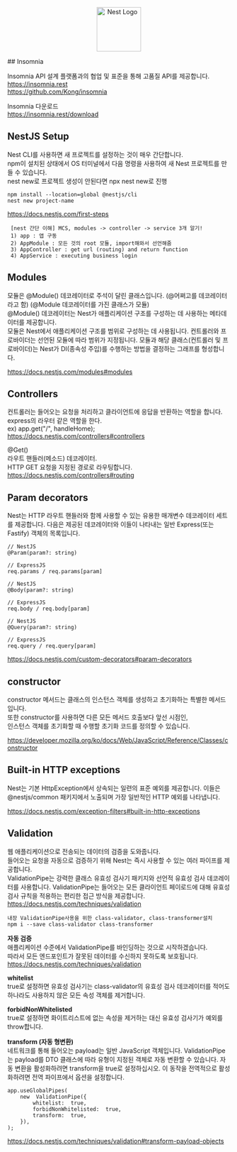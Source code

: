 <p align="center">
  <a href="http://nestjs.com/" target="blank"><img src="https://nestjs.com/img/logo-small.svg" width="100" alt="Nest Logo" /></a>
</p>
## Insomnia

Insomnia API 설계 플랫폼과의 협업 및 표준을 통해 고품질 API를 제공합니다.  
https://insomnia.rest  
https://github.com/Kong/insomnia

Insomnia 다운로드  
https://insomnia.rest/download

## NestJS Setup

Nest CLI를 사용하면 새 프로젝트를 설정하는 것이 매우 간단합니다.  
npm이 설치된 상태에서 OS 터미널에서 다음 명령을 사용하여 새 Nest 프로젝트를 만들 수 있습니다.  
nest new로 프로젝트 생성이 안된다면 npx nest new로 진행

```
npm install --location=global @nestjs/cli
nest new project-name
```

https://docs.nestjs.com/first-steps

     [nest 간단 이해] MCS, modules -> controller -> service 3개 알기!
     1) app : 앱 구동
     2) AppModule : 모든 것의 root 모듈, import해와서 선언해줌
     3) AppController : get url (routing) and return function
     4) AppService : executing business login

## Modules

모듈은 @Module() 데코레이터로 주석이 달린 클래스입니다. (@어쩌고를 데코레이터라고 함)
(@Module 데코레이터를 가진 클래스가 모듈)  
@Module() 데코레이터는 Nest가 애플리케이션 구조를 구성하는 데 사용하는 메타데이터를 제공합니다.  
모듈은 Nest에서 애플리케이션 구조를 범위로 구성하는 데 사용됩니다. 컨트롤러와 프로바이더는 선언된 모듈에 따라 범위가 지정됩니다. 모듈과 해당 클래스(컨트롤러 및 프로바이더)는 Nest가 DI(종속성 주입)를 수행하는 방법을 결정하는 그래프를 형성합니다.

https://docs.nestjs.com/modules#modules

## Controllers

컨트롤러는 들어오는 요청을 처리하고 클라이언트에 응답을 반환하는 역할을 합니다. express의 라우터 같은 역할을 한다.  
ex) app.get("/", handleHome);  
https://docs.nestjs.com/controllers#controllers

@Get()  
라우트 핸들러(메소드) 데코레이터.  
HTTP GET 요청을 지정된 경로로 라우팅합니다.  
https://docs.nestjs.com/controllers#routing

## Param decorators

Nest는 HTTP 라우트 핸들러와 함께 사용할 수 있는 유용한 매개변수 데코레이터 세트를 제공합니다. 다음은 제공된 데코레이터와 이들이 나타내는 일반 Express(또는 Fastify) 객체의 목록입니다.

```
// NestJS
@Param(param?: string)

// ExpressJS
req.params / req.params[param]

// NestJS
@Body(param?: string)

// ExpressJS
req.body / req.body[param]

// NestJS
@Query(param?: string)

// ExpressJS
req.query / req.query[param]
```

https://docs.nestjs.com/custom-decorators#param-decorators

## constructor

constructor 메서드는 클래스의 인스턴스 객체를 생성하고 초기화하는 특별한 메서드입니다.  
또한 constructor를 사용하면 다른 모든 메서드 호출보다 앞선 시점인,  
인스턴스 객체를 초기화할 때 수행할 초기화 코드를 정의할 수 있습니다.

https://developer.mozilla.org/ko/docs/Web/JavaScript/Reference/Classes/constructor

## Built-in HTTP exceptions

Nest는 기본 HttpException에서 상속되는 일련의 표준 예외를 제공합니다. 이들은 @nestjs/common 패키지에서 노출되며 가장 일반적인 HTTP 예외를 나타냅니다.

https://docs.nestjs.com/exception-filters#built-in-http-exceptions

## Validation

웹 애플리케이션으로 전송되는 데이터의 검증을 도와줍니다.  
들어오는 요청을 자동으로 검증하기 위해 Nest는 즉시 사용할 수 있는 여러 파이프를 제공합니다.  
ValidationPipe는 강력한 클래스 유효성 검사기 패키지와 선언적 유효성 검사 데코레이터를 사용합니다. ValidationPipe는 들어오는 모든 클라이언트 페이로드에 대해 유효성 검사 규칙을 적용하는 편리한 접근 방식을 제공합니다.  
https://docs.nestjs.com/techniques/validation

    내장 ValidationPipe사용을 위한 class-validator, class-transformer설치
    npm i --save class-validator class-transformer

**자동 검증**  
애플리케이션 수준에서 ValidationPipe를 바인딩하는 것으로 시작하겠습니다.  
따라서 모든 엔드포인트가 잘못된 데이터를 수신하지 못하도록 보호됩니다.  
https://docs.nestjs.com/techniques/validation

**whitelist**  
true로 설정하면 유효성 검사기는 class-validator의 유효성 검사 데코레이터를 적어도 하나라도 사용하지 않은 모든 속성 객체를 제거합니다.

**forbidNonWhitelisted**  
true로 설정하면 화이트리스트에 없는 속성을 제거하는 대신 유효성 검사기가 예외를 throw합니다.

**transform (자동 형변환)**  
네트워크를 통해 들어오는 payload는 일반 JavaScript 객체입니다. ValidationPipe는 payload를 DTO 클래스에 따라 유형이 지정된 객체로 자동 변환할 수 있습니다. 자동 변환을 활성화하려면 transform을 true로 설정하십시오. 이 동작을 전역적으로 활성화하려면 전역 파이프에서 옵션을 설정합니다.

```
app.useGlobalPipes(
	new  ValidationPipe({
		whitelist:  true,
		forbidNonWhitelisted:  true,
		transform:  true,
	}),
);
```

https://docs.nestjs.com/techniques/validation#transform-payload-objects
